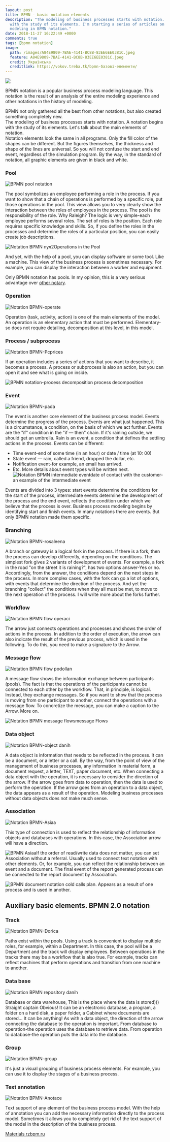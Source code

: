 ```yaml
---
layout: post
title: BPMN - basic notation elements
description: "The modeling of business processes starts with notation. A notation begins
  with the study of its elements. I'm starting a series of articles on business process
  modeling in BPMN notation."
date: 2018-11-27 16:22:49 +0000
comments: true
tags: [bpmn notation]
image:
  path: /images/A84E9809-7BAE-4141-BC8B-83EE6EE0381C.jpeg
  feature: A84E9809-7BAE-4141-BC8B-83EE6EE0381C.jpeg
  credit: Українська
  creditlink: https://vokov.treba.tk/bpmn-базові-елементи/
---
```

[![](/uploads/4365B565-5B90-4F1D-B96E-29E28829F1F8.jpeg)](https://lib.treba.tk/read/36/pdf)

BPMN notation is a popular business process modeling language. This notation is the result of an analysis of the entire modeling experience and other notations in the history of modeling.

BPMN not only gathered all the best from other notations, but also created something completely new.  
The modeling of business processes starts with notation. A notation begins with the study of its elements.  Let's talk about the main elements of notation.  
Notation elements look the same in all programs. Only the fill color of the shapes can be different. But the figures themselves, the thickness and shape of the lines are universal. So you will not confuse the start and end event, regardless of the simulation program. By the way, in the standard of notation, all graphic elements are given in black and white.

### Pool

![BPMN pool notation](http://rzbpm.ru/wp-content/uploads/2016/03/%D0%9F%D1%83%D0%BB-620x236.png)

The pool symbolizes an employee performing a role in the process. If you want to show that a chain of operations is performed by a specific role, put those operations in the pool. This view allows you to very clearly show the interaction between the roles of employees in the process. The pool is the responsibility of the role. Why Raleigh? The logic is very simple-each employee performs several roles. The set of roles is the position. Each role requires specific knowledge and skills. So, if you define the roles in the processes and determine the roles of a particular position, you can easily create job descriptions.

![Notation BPMN пул2](http://rzbpm.ru/wp-content/uploads/2016/03/2016-03-26_23-21-35.png)Operations in the Pool

And yet, with the help of a pool, you can display software or some tool. Like a machine. This view of the business process is sometimes necessary. For example, you can display the interaction between a worker and equipment.

Only BPMN notation has pools. In my opinion, this is a very serious advantage over [other notary](http://rzbpm.ru/knowledge/samye-populyarnye-notacii-opisaniya-i-modelirovaniya-biznes-processov.html).

### Operation

![Notation BPMN-operate](http://rzbpm.ru/wp-content/uploads/2016/03/%D0%9E%D0%BF%D0%B5%D1%80%D0%B0%D1%86%D0%B8%D1%8F-150x77.png)

Operation (task, activity, action) is one of the main elements of the model. An operation is an elementary action that must be performed. Elementary-so does not require detailing, decomposition at this level, in this model.

### Process / subprocess

![Notation BPMN-Pcprices](http://rzbpm.ru/wp-content/uploads/2016/03/%D0%9F%D0%BE%D0%B4%D0%BF%D1%80%D0%BE%D1%86%D0%B5%D1%81%D1%81-150x77.png)

If an operation includes a series of actions that you want to describe, it becomes a process. A process or subprocess is also an action, but you can open it and see what is going on inside.

![BPMN notation-process decomposition](http://rzbpm.ru/wp-content/uploads/2016/03/2016-03-26_23-23-29.png) process decomposition

### Event

![Notation BPMN-pada](http://rzbpm.ru/wp-content/uploads/2016/03/%D0%A1%D0%BE%D0%B1%D1%8B%D1%82%D0%B8%D1%8F-80x150.png)

The event is another core element of the business process model. Events determine the progress of the process. Events are what just happened. This is a circumstance, a condition, on the basis of which we act further. Events are the "if" condition in the "if — then" chain. If it's raining outside, we should get an umbrella. Rain is an event, a condition that defines the settling actions in the process. Events can be different:

* Time event-end of some time (in an hour) or date / time (at 10: 00)
* State event — rain, called a friend, dropped the dollar, etc.
* Notification event-for example, an email has arrived.
* Etc. More details about event types will be written next.
  ![Notation BPMN intermediate event](http://rzbpm.ru/wp-content/uploads/2016/03/2016-03-26_23-26-02.png)date of contact with the customer-an example of the intermediate event

Events are divided into 3 types: start events determine the conditions for the start of the process, intermediate events determine the development of the process and the end event, reflects the condition under which we believe that the process is over. Business process modeling begins by identifying start and finish events. In many notations there are events. But only BPMN notation made them specific.

### Branching

![Notation BPMN-rosaleena](http://rzbpm.ru/wp-content/uploads/2016/03/%D0%92%D0%B5%D1%82%D0%B2%D0%BB%D0%B5%D0%BD%D0%B8%D0%B5-150x142.png)

A branch or gateway is a logical fork in the process. If there is a fork, then the process can develop differently, depending on the conditions. The simplest fork gives 2 variants of development of events. For example, a fork in the road "on the street it is raining?", has two options answer-Yes or no. Accordingly, from the answer, the conditions depend on the next steps in the process. In more complex cases, with the fork can go a lot of options, with events that determine the direction of the process. And yet the branching "collect" the conditions when they all must be met, to move to the next operation of the process. I will write more about the forks further.

### Workflow

![Notation BPMN flow operaci](http://rzbpm.ru/wp-content/uploads/2016/03/%D0%A0%D0%B0%D0%B1%D0%BE%D1%87%D0%B8%D0%B9-%D0%BF%D0%BE%D1%82%D0%BE%D0%BA-150x24.png)

The arrow just connects operations and processes and shows the order of actions in the process. In addition to the order of execution, the arrow can also indicate the result of the previous process, which is used in the following. To do this, you need to make a signature to the Arrow.

### Message flow

![Notation BPMN flow podollan](http://rzbpm.ru/wp-content/uploads/2016/03/%D0%98%D0%BD%D1%84%D0%BE%D1%80%D0%BC%D0%B0%D1%86%D0%B8%D0%BE%D0%BD%D0%BD%D1%8B%D0%B9-%D0%BF%D0%BE%D1%82%D0%BE%D0%BA-150x49.png)

A message flow shows the information exchange between participants (pools). The fact is that the operations of the participants cannot be connected to each other by the workflow. That, in principle, is logical. Instead, they exchange messages. So if you want to show that the process is moving from one participant to another, connect the operations with a message flow. To concretize the message, you can make a caption to the Arrow. More on.

![Notation BPMN message flows](http://rzbpm.ru/wp-content/uploads/2016/03/2016-03-26_23-28-15.png)message Flows

### Data object

![Notation BPMN-object danih](http://rzbpm.ru/wp-content/uploads/2016/03/%D0%9E%D0%B1%D1%8A%D0%B5%D0%BA%D1%82-%D0%B4%D0%B0%D0%BD%D0%BD%D1%8B%D1%85-1-81x150.png)

A data object is information that needs to be reflected in the process. It can be a document, or a letter or a call. By the way, from the point of view of the management of business processes, any information in material form, a document request, a letter, TEXT, paper document, etc. When connecting a data object with the operation, it is necessary to consider the direction of the arrow. If the arrow goes from data to operation, then the data is used to perform the operation. If the arrow goes from an operation to a data object, the data appears as a result of the operation. Modeling business processes without data objects does not make much sense.

### Association

![Notation BPMN-Asiaa](http://rzbpm.ru/wp-content/uploads/2016/03/%D0%90%D1%81%D1%81%D0%BE%D1%86%D0%B8%D0%B0%D1%86%D0%B8%D1%8F-%D0%B4%D0%B0%D0%BD%D0%BD%D1%8B%D1%85-150x50.png)

This type of connection is used to reflect the relationship of information objects and databases with operations. In this case, the Association arrow will have a direction.

![BPMN Asiaa](http://rzbpm.ru/wp-content/uploads/2016/03/%D0%90%D1%81%D1%81%D0%BE%D1%86%D0%B8%D0%B0%D1%86%D0%B8%D1%8F-150x20.png)If the order of read/write data does not matter, you can set Association without a referral. Usually used to connect text notation with other elements. Or, for example, you can reflect the relationship between an event and a document. The final event of the report generated process can be connected to the report document by Association.

![BPMN document notation](http://rzbpm.ru/wp-content/uploads/2016/03/2016-03-26_23-29-26.png) cold calls plan. Appears as a result of one process and is used in another.

## Auxiliary basic elements. BPMN 2.0 notation

### Track

![Notation BPMN-Dorica](http://rzbpm.ru/wp-content/uploads/2016/03/%D0%94%D0%BE%D1%80%D0%BE%D0%B6%D0%BA%D0%B8-620x252.png)

Paths exist within the pools. Using a track is convenient to display multiple roles, for example, within a Department. In this case, the pool will be a Department and the track will display employees. Between operations in the tracks there may be a workflow that is also true. For example, tracks can reflect machines that perform operations and transition from one machine to another.

### Data base

![Notation BPMN repository danih](http://rzbpm.ru/wp-content/uploads/2016/03/%D0%91%D0%B0%D0%B7%D0%B0-%D0%B4%D0%B0%D0%BD%D0%BD%D1%8B%D1%85-150x96.png)

Database or data warehouse, This is the place where the data is stored))) Straight captain Obvious! It can be an electronic database, a program, a folder on a hard disk, a paper folder, a Cabinet where documents are stored... It can be anything! As with a data object, the direction of the arrow connecting the database to the operation is important. From database to operation-the operation uses the database to retrieve data. From operation to database-the operation puts the data into the database.

### Group

![Notation BPMN-group](http://rzbpm.ru/wp-content/uploads/2016/03/%D0%93%D1%80%D1%83%D0%BF%D0%BF%D0%B0-150x77.png)

It's just a visual grouping of business process elements. For example, you can use it to display the stages of a business process.

### Text annotation

![Notation BPMN-Anotace](http://rzbpm.ru/wp-content/uploads/2016/03/%D0%90%D0%BD%D0%BE%D1%82%D0%B0%D1%86%D0%B8%D1%8F-150x77.png)

Text support of any element of the business process model. With the help of annotation you can add the necessary information directly to the process model. Sometimes it allows you to completely get rid of the text support of the model in the description of the business process.

[Materials rzbpm.ru ](http://rzbpm.ru/knowledge/notaciya-bpmn-bazovie-elementi.html "Permalink to Modeling business processes. Notation BPMN")
